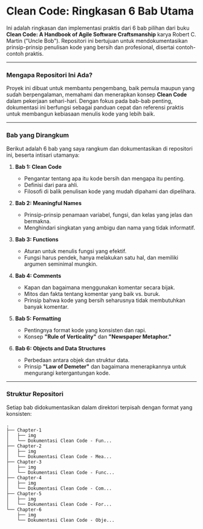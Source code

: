 # Clean Code: Ringkasan 6 Bab Utama

Ini adalah ringkasan dan implementasi praktis dari 6 bab pilihan dari buku **Clean Code: A Handbook of Agile Software Craftsmanship** karya Robert C. Martin ("Uncle Bob"). Repositori ini bertujuan untuk mendokumentasikan prinsip-prinsip penulisan kode yang bersih dan profesional, disertai contoh-contoh praktis.

---

### Mengapa Repositori Ini Ada?

Proyek ini dibuat untuk membantu pengembang, baik pemula maupun yang sudah berpengalaman, memahami dan menerapkan konsep **Clean Code** dalam pekerjaan sehari-hari. Dengan fokus pada bab-bab penting, dokumentasi ini berfungsi sebagai panduan cepat dan referensi praktis untuk membangun kebiasaan menulis kode yang lebih baik.

---

### Bab yang Dirangkum

Berikut adalah 6 bab yang saya rangkum dan dokumentasikan di repositori ini, beserta intisari utamanya:

1.  **Bab 1: Clean Code**
    * Pengantar tentang apa itu kode bersih dan mengapa itu penting.
    * Definisi dari para ahli.
    * Filosofi di balik penulisan kode yang mudah dipahami dan dipelihara.

2.  **Bab 2: Meaningful Names**
    * Prinsip-prinsip penamaan variabel, fungsi, dan kelas yang jelas dan bermakna.
    * Menghindari singkatan yang ambigu dan nama yang tidak informatif.

3.  **Bab 3: Functions**
    * Aturan untuk menulis fungsi yang efektif.
    * Fungsi harus pendek, hanya melakukan satu hal, dan memiliki argumen seminimal mungkin.

4.  **Bab 4: Comments**
    * Kapan dan bagaimana menggunakan komentar secara bijak.
    * Mitos dan fakta tentang komentar yang baik vs. buruk.
    * Prinsip bahwa kode yang bersih seharusnya tidak membutuhkan banyak komentar.

5.  **Bab 5: Formatting**
    * Pentingnya format kode yang konsisten dan rapi.
    * Konsep **"Rule of Verticality"** dan **"Newspaper Metaphor."**

6.  **Bab 6: Objects and Data Structures**
    * Perbedaan antara objek dan struktur data.
    * Prinsip **"Law of Demeter"** dan bagaimana menerapkannya untuk mengurangi ketergantungan kode.

---

### Struktur Repositori

Setiap bab didokumentasikan dalam direktori terpisah dengan format yang konsisten:

```
.
├── Chapter-1
│   ├── img
│   └── Dokumentasi Clean Code - Fun...
├── Chapter-2
│   ├── img
│   └── Dokumentasi Clean Code - Mea...
├── Chapter-3
│   ├── img
│   └── Dokumentasi Clean Code - Func...
├── Chapter-4
│   ├── img
│   └── Dokumentasi Clean Code - Com...
├── Chapter-5
│   ├── img
│   └── Dokumentasi Clean Code - For...
└── Chapter-6
    ├── img
    └── Dokumentasi Clean Code - Obje...
```
